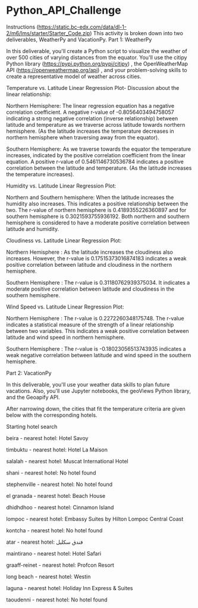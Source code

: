 # Python_API_Challenge

 Instructions
 (https://static.bc-edx.com/data/dl-1-2/m6/lms/starter/Starter_Code.zip)
 This activity is broken down into two deliverables, WeatherPy and VacationPy.
 Part 1: WeatherPy
 
  In this deliverable, you'll create a Python script to visualize the weather of over 500 cities of varying distances from the
 equator. You'll use the citipy Python library (https://pypi.python.org/pypi/citipy) , the OpenWeatherMap API (https://openweathermap.org/api) , and your problem-solving skills to create a representative model of weather across cities. 
 
 Temperature vs. Latitude Linear Regression Plot- Discussion about the linear relationship:

Northern Hemisphere: The linear regression equation has a negative correlation coefficient. A negative r-value of -0.8056403494758057 indicating a strong negative correlation (inverse relationship) between latitude and temperature as we traverse across latitude towards northern hemisphere. (As the latitude increases the temperature decreases in northern hemisphere when traversing away from the equator).

Southern Hemisphere: As we traverse towards the equator the temperature increases, indicated by the positive correlation coefficient from the linear equation. A positive r-value of 0.5461146730536784 indicates a positive correlation between the latitude and temperature. (As the latitude increases the temperature increases).

Humidity vs. Latitude Linear Regression Plot:

Northern and Southern hemisphere: When the latitude increases the humidity also increases. This indicates a positive relationship between the two. The r-value of northern hemisphere is 0.4189355226360897 and for southern hemisphere is 0.3021593755936192. Both northern and southern hemisphere is considered to have a moderate positive correlation between latitude and humidity.

Cloudiness vs. Latitude Linear Regression Plot:

Northern Hemisphere : As the latitude increases the cloudiness also increases. However, the r-value is 0.17515373016874183 indicates a weak positive correlation between latitude and cloudiness in the northern hemisphere.

Southern Hemisphere : The r-value is 0.31180762939375034. It indicates a moderate positive correlation between latitude and cloudiness in the southern hemisphere.

Wind Speed vs. Latitude Linear Regression Plot:

Northern Hemisphere : The r-value is 0.2272260348175748. The r-value indicates a statistical measure of the strength of a linear relationship between two variables. This indicates a weak positive correlation between latitude and wind speed in northern hemisphere.

Southern Hemisphere : The r-value is -0.18023056513743935 indicates a weak negative correlation between latitude and wind speed in the southern hemisphere.

Part 2: VacationPy

 In this deliverable, you'll use your weather data skills to plan future vacations. Also, you'll use Jupyter notebooks, the
 geoViews Python library, and the Geoapify API.
 
After narrowing down, the cities that fit the temperature criteria are given below with the corresponding hotels.

 Starting hotel search
 
beira - nearest hotel: Hotel Savoy

timbuktu - nearest hotel: Hotel La Maison

salalah - nearest hotel: Muscat International Hotel

shani - nearest hotel: No hotel found

stephenville - nearest hotel: No hotel found

el granada - nearest hotel: Beach House

dhidhdhoo - nearest hotel: Cinnamon Island

lompoc - nearest hotel: Embassy Suites by Hilton Lompoc Central Coast

kontcha - nearest hotel: No hotel found

atar - nearest hotel: فندق سكليل

maintirano - nearest hotel: Hotel Safari

graaff-reinet - nearest hotel: Profcon Resort

long beach - nearest hotel: Westin

laguna - nearest hotel: Holiday Inn Express & Suites

taoudenni - nearest hotel: No hotel found
